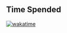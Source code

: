 ## Time Spended

[![wakatime](https://wakatime.com/badge/user/ff8f4e07-bad0-43a2-a3e4-7fcd65f8d6e4/project/9ee351aa-eefe-49df-8354-81d813c99754.svg)](https://wakatime.com/badge/user/ff8f4e07-bad0-43a2-a3e4-7fcd65f8d6e4/project/9ee351aa-eefe-49df-8354-81d813c99754)